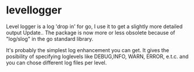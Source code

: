 # levellogger
Level logger is a log 'drop in' for go, I use it to get a slightly more detailed output
Update.. The package is now more or less obsolete because of "log/slog" in the go standard library.

It's probably the simplest log enhancement you can get.
It gives the posibility of specifying loglevels like DEBUG,INFO, WARN, ERROR, e.t.c. and you can chose different log files per level.
